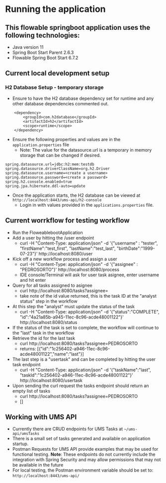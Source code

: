 # Running the application

## This flowable springboot application uses the following technologies:
- Java version 11
- Spring Boot Start Parent 2.6.3
- Flowable Spring Boot Start 6.7.2

## Current local development setup
### H2 Database Setup - temporary storage
- Ensure to have the H2 database dependency set for runtime and any other database dependencies commented out.

```		
    <dependency>
  		<groupId>com.h2database</groupId>
  		<artifactId>h2</artifactId>
  		<scope>runtime</scope>
  	</dependency>
```

- Ensure the following properties and values are in the `application.properties` file
    - Note: The value for the datasource.url is a temporary in memory storage that can be changed if desired.
```
spring.datasource.url=jdbc:h2:mem:testdb
spring.datasource.driverClassName=org.h2.Driver
spring.datasource.username=<create a username>
spring.datasource.password=<create a password>
spring.h2.console.enabled=true
spring.jpa.hibernate.ddl-auto=update
```
- Once the application starts, the H2 database can be viewed at `http://localhost:8443/ums-api/h2-console`
    - Login in with values provided in the `applications.properties` file.

## Current worrkflow for testing workflow
- Run the FloweablebootApplication
- Add a user by hitting the /user endpoint
    - curl -H "Content-Type: application/json" -d '{"username" : "tester", "firstName":"test_first", "lastName":"test_last", "birthDate":"1999-07-23"}' http://localhost:8080/user
- Kick off a new workflow process and assign a user
    - curl -H "Content-Type: application/json" -d '{"assignee" : "PEDROSORTO"}' http://localhost:8080/process
    - IDE console/Terminal will ask for user task asignee, enter username and hit enter
- Query for all tasks assigned to asignee
    - curl http://localhost:8080/tasks\?assignee\=<username>
    - take note of the id value returned, this is the task ID at the "analyst status" step in the workflow
- At this step the "analyst" must update the status of the task
    - curl -H "Content-Type: application/json" -d '{"status":"COMPLETE", "id":"4a21a85b-a945-11ec-8c96-acde48001122"}' http://localhost:8080/status
- If the status of the task is set to complete, the workflow will continue to the "last" task in the workflow
- Retrieve the id for the last task
    - curl http://localhost:8080/tasks\?assignee\=PEDROSORTO
    - returns: [{"id":"1c256402-a946-11ec-8c96-acde48001122","name":"last"}]
- The last step is a "usertask" and can be completed by hitting the user task endpoint
    - curl -H "Content-Type: application/json" -d '{"taskName":"last", "taskId":"1c256402-a946-11ec-8c96-acde48001122"}' http://localhost:8080/usertask
- Upon sending the curl request the tasks endpoint should return an empty list of tasks
    - curl http://localhost:8080/tasks\?assignee\=PEDROSORTO
    - []
    
## Working with UMS API
- Currently there are CRUD endpoints for UMS Tasks at `~/ums-api/umsTasks`
- There is a small set of tasks generated and available on application startup.
- Postman Requests for UMS API provide examples that may be used for functional testing. 
**Note**: These endpoints do not currently include the integration with Spring Security and may allow permissions
 that may not be available in the future
 - For local testing, the Postman environment variable should be set to: `http://localhost:8443/ums-api/`
